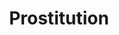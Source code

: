 ---
published: true
title: Prostitution
collection: ailleurs
release_date: '2017-07-06 00:00:00'
image:
    user/pages/01.Emissions/ailleurs-144/ouiedire_ailleurs-144_cover-1.png: { name: ouiedire_ailleurs-144_cover-1.png, type: image/png, size: 439529, path: user/pages/01.Emissions/ailleurs-144/ouiedire_ailleurs-144_cover-1.png }
number: '144'
slug: ailleurs-144
taxonomy:
    dj: 'Cumpire '
    artist: [18+, 'Anorexia Nervosa', Borghesia, 'Foetus & Marc Almond', 'Gold Zebra', 'Gvcci Hvcci', HTRK, 'Intro - Laura Palmer', 'JK Flesh', 'Juicy J', 'Lead Into Gold', 'Little Peggy March', 'Nine Inch Nails', 'Queen Adreena', 'Virgin Mega Whore', Wiseblood, oOoOO]
playlists:
    - { title: null, tracks: [{ timecode: '00:00:00', artists: ['Intro - Laura Palmer'], title: '' }, { timecode: '00:01:20', artists: [Borghesia], title: Lustmorder }, { timecode: '00:04:35', artists: ['Foetus & Marc Almond'], title: 'Flesh Volcano / Slut' }, { timecode: '00:09:30', artists: [Wiseblood], title: 'Cough ''n'' Kill' }, { timecode: '00:14:25', artists: ['Gvcci Hvcci'], title: Doubletime }, { timecode: '00:15:38', artists: ['Queen Adreena'], title: Yemaya }, { timecode: '00:18:08', artists: [HTRK], title: Rentboy }, { timecode: '00:21:23', artists: [18+], title: midnightlucy }, { timecode: '00:24:43', artists: ['Lead Into Gold'], title: Beauty }, { timecode: '00:29:00', artists: ['Virgin Mega Whore'], title: 'All Lubed Up, Nowhere to Go' }, { timecode: '00:31:20', artists: ['Little Peggy March'], title: 'Wind-Up Doll' }, { timecode: '00:33:46', artists: ['JK Flesh'], title: Pleasurer }, { timecode: '00:43:20', artists: ['Nine Inch Nails'], title: 'Eraser (Polite)' }, { timecode: '00:44:30', artists: [oOoOO], title: 'On It' }, { timecode: '00:47:00', artists: ['Juicy J'], title: 'Gimmie Sumthin Bitch' }, { timecode: '00:51:00', artists: ['Anorexia Nervosa'], title: 'God Bless The Hustler' }, { timecode: '00:52:55', artists: ['Gold Zebra'], title: 'Love, French, Better' }] }
presentation: " Invocation des divinités du sang et du stupre.   \nChansons pour faire mouiller les sirènes et grincer des dents les vampires.   \n Prostitution sacrée. Désirs suicidaires.   \nAffection en creux."
image_hd:
    user/pages/01.Emissions/ailleurs-144/ouiedire_ailleurs-144_cover_hd.png: { name: ouiedire_ailleurs-144_cover_hd.png, type: image/png, size: 1197442, path: user/pages/01.Emissions/ailleurs-144/ouiedire_ailleurs-144_cover_hd.png }

---